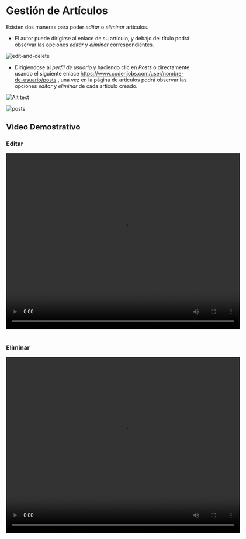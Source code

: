 # Gestión de Artículos
 
 
Existen dos maneras para poder *editar* o *eliminar* articulos.
 
* El autor puede dirigirse al enlace de su artículo, y debajo del título podrá observar las opciones *editar* y *eliminar* correspondientes.
 
 
![edit-and-delete](https://res.cloudinary.com/codenjobs/image/upload/v1660683387/user/file/fiq5muhvojmnymtb2tbd.png)
 
 
* Dirigiendose al *perfil de usuario* y haciendo clic en *Posts* o directamente usando el siguiente enlace https://www.codenjobs.com/user/nombre-de-usuario/posts , una vez en la página de artículos podrá observar las opciones *editar* y *eliminar* de cada artículo creado.
 
 
![Alt text](https://res.cloudinary.com/codenjobs/image/upload/v1663505899/user/file/zojh1mqpqbqjnjz6odlw.png)
 
![posts](https://res.cloudinary.com/codenjobs/image/upload/v1660683438/user/file/eyql7yzv5yfjphb9bhid.png)


## Video Demostrativo

### Editar

<video width="640" height="480" controls>
  <source src="https://user-images.githubusercontent.com/47251170/187002671-b331440f-95f0-474b-9611-9cae165f56f0.mp4" type="video/mp4">

</video>

<br>
<br>

### Eliminar

<video width="640" height="480" controls>
  <source src="https://user-images.githubusercontent.com/47251170/187002691-bd8d645b-82fd-466e-9d41-68a58e6010cd.mp4" type="video/mp4">

</video>